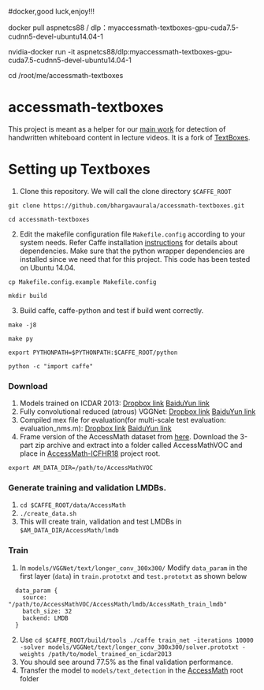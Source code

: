 #docker,good luck,enjoy!!!


docker pull aspnetcs88 / dlp：myaccessmath-textboxes-gpu-cuda7.5-cudnn5-devel-ubuntu14.04-1

nvidia-docker run -it aspnetcs88/dlp:myaccessmath-textboxes-gpu-cuda7.5-cudnn5-devel-ubuntu14.04-1

cd /root/me/accessmath-textboxes


# accessmath-textboxes

This project is meant as a helper for our [main work](https://github.com/bhargavaurala/accessmath-icfhr2018) for detection of handwritten whiteboard content in lecture videos. It is a fork of [TextBoxes](https://github.com/MhLiao/TextBoxes).

# Setting up Textboxes

1. Clone this repository. We will call the clone directory `$CAFFE_ROOT`
  ```Shell
  git clone https://github.com/bhargavaurala/accessmath-textboxes.git
  
  cd accessmath-textboxes
  ```
2. Edit the makefile configuration file `Makefile.config` according to your system needs. Refer Caffe installation [instructions](http://caffe.berkeleyvision.org/installation.html) for details about dependencies. Make sure that the python wrapper dependencies are installed since we need that for this project. This code has been tested on Ubuntu 14.04.
  ```
  cp Makefile.config.example Makefile.config
  
  mkdir build
  ```
3. Build caffe, caffe-python and test if build went correctly.
  ```
  make -j8
  
  make py
  
  export PYTHONPATH=$PYTHONPATH:$CAFFE_ROOT/python
  
  python -c "import caffe"
  ``` 
 
 ### Download
1. Models trained on ICDAR 2013: [Dropbox link](https://www.dropbox.com/s/g8pjzv2de9gty8g/TextBoxes_icdar13.caffemodel?dl=0) [BaiduYun link](http://pan.baidu.com/s/1qY73XHq)
2. Fully convolutional reduced (atrous) VGGNet: [Dropbox link](https://www.dropbox.com/s/qxc64az0a21vodt/VGG_ILSVRC_16_layers_fc_reduced.caffemodel?dl=0) [BaiduYun link](http://pan.baidu.com/s/1slQyMiL)
3. Compiled mex file for evaluation(for multi-scale test evaluation: evaluation_nms.m): [Dropbox link](https://www.dropbox.com/s/xtjuwvphxnz1nl8/polygon_intersect.mexa64?dl=0) [BaiduYun link](http://pan.baidu.com/s/1jIe9UWA)
4. Frame version of the AccessMath dataset from [here](https://buffalo.box.com/s/6gklgrotfd5drbxvdw2xtrt9i2ldmt01). Download the 3-part zip archive and extract into a folder called AccessMathVOC and place in [AccessMath-ICFHR18](https://github.com/bhargavaurala/accessmath-icfhr2018) project root.
```
export AM_DATA_DIR=/path/to/AccessMathVOC
```

### Generate training and validation LMDBs.

1. `cd $CAFFE_ROOT/data/AccessMath`
2. `./create_data.sh`
3. This will create train, validation and test LMDBs in `$AM_DATA_DIR/AccessMath/lmdb`

### Train
1. In `models/VGGNet/text/longer_conv_300x300/` Modify `data_param` in the first layer (`data`) in `train.prototxt` and `test.prototxt` as shown below
```
  data_param {
    source: "/path/to/AccessMathVOC/AccessMath/lmdb/AccessMath_train_lmdb"
    batch_size: 32
    backend: LMDB
  }
 ```
2. Use `cd $CAFFE_ROOT/build/tools ./caffe train_net -iterations 10000 -solver models/VGGNet/text/longer_conv_300x300/solver.prototxt -weights /path/to/model_trained_on_icdar2013`
3. You should see around 77.5% as the final validation performance.
4. Transfer the model to `models/text_detection` in the [AccessMath](https://github.com/bhargavaurala/accessmath-icfhr2018) root folder
